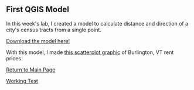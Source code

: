 ## First QGIS Model
In this week's lab, I created a model to calculate distance and direction of a city's census tracts from a single point. 

[Download the model here!](Distance_Degrees_CBD.model3)

With this model, I made [this scatterplot graphic](scatterplot_script.txt) of Burlington, VT rent prices.

[Return to Main Page](index.md)

[Working Test](mymodel.model3)
